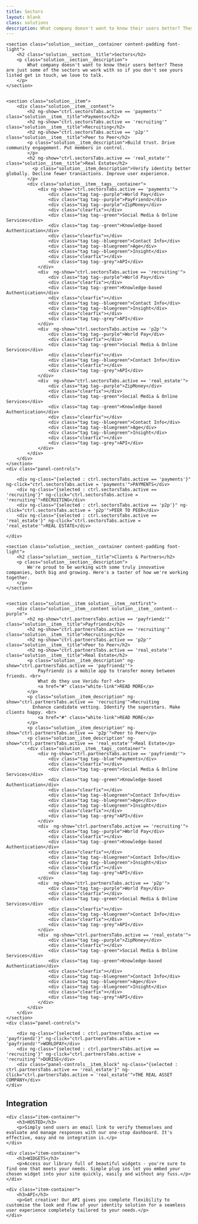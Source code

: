 ```yaml
---
title: Sectors
layout: blank
class: solutions
description: What company doesn't want to know their users better? These are just some of the sectors we work with so if you don't see yours listed get in touch, we love to talk.
---
```

<div ng-controller="SolutionsCtrl as ctrl">

	<section class="solution__section__container content-padding font-light">
		<h2 class="solution__section__title">Sectors</h2>
		<p class="solution__section__description">
			What company doesn't want to know their users better? These are just some of the sectors we work with so if you don't see yours listed get in touch, we love to talk.
		</p>
	</section>


	<section class="solution__item">
		<div class="solution__item__content">
			<h2 ng-show="ctrl.sectorsTabs.active == 'payments'" class="solution__item__title">Payments</h2>
			<h2 ng-show="ctrl.sectorsTabs.active == 'recruiting'" class="solution__item__title">Recruiting</h2>
			<h2 ng-show="ctrl.sectorsTabs.active == 'p2p'" class="solution__item__title">Peer to Peer</h2>
		    <p class="solution__item_description">Build trust. Drive community engagement. Put members in control.
		    </p>
			<h2 ng-show="ctrl.sectorsTabs.active == 'real_estate'" class="solution__item__title">Real Estate</h2>
			  <p class="solution__item_description">Verify identity better globally. Decline fewer transactions. Improve user experience.
			</p>
			<div class="solution__item__tags__container">
				<div ng-show="ctrl.sectorsTabs.active == 'payments'">
					<div class="tag tag--purple">World Pay</div>
					<div class="tag tag--purple">PayFriendz</div>
					<div class="tag tag--purple">ZipMoney</div>
					<div class="clearfix"></div>			
					<div class="tag tag--green">Social Media & Online Services</div>
					<div class="tag tag--green">Knowledge-based Authentication</div>
					<div class="clearfix"></div>			
					<div class="tag tag--bluegreen">Contact Info</div>
					<div class="tag tag--bluegreen">Age</div>
					<div class="tag tag--bluegreen">Insight</div>
					<div class="clearfix"></div>			
					<div class="tag tag--grey">API</div>
				</div>
				<div  ng-show="ctrl.sectorsTabs.active == 'recruiting'">
					<div class="tag tag--purple">World Pay</div>
					<div class="clearfix"></div>			
					<div class="tag tag--green">Knowledge-based Authentication</div>
					<div class="clearfix"></div>			
					<div class="tag tag--bluegreen">Contact Info</div>
					<div class="tag tag--bluegreen">Insight</div>
					<div class="clearfix"></div>			
					<div class="tag tag--grey">API</div>
				</div>
				<div  ng-show="ctrl.sectorsTabs.active == 'p2p'">
					<div class="tag tag--purple">World Pay</div>
					<div class="clearfix"></div>			
					<div class="tag tag--green">Social Media & Online Services</div>
					<div class="clearfix"></div>			
					<div class="tag tag--bluegreen">Contact Info</div>
					<div class="clearfix"></div>			
					<div class="tag tag--grey">API</div>
				</div>
				<div  ng-show="ctrl.sectorsTabs.active == 'real_estate'">
					<div class="tag tag--purple">ZipMoney</div>
					<div class="clearfix"></div>			
					<div class="tag tag--green">Social Media & Online Services</div>
					<div class="tag tag--green">Knowledge-based Authentication</div>
					<div class="clearfix"></div>			
					<div class="tag tag--bluegreen">Contact Info</div>
					<div class="tag tag--bluegreen">Age</div>
					<div class="tag tag--bluegreen">Insight</div>
					<div class="clearfix"></div>			
					<div class="tag tag--grey">API</div>
				</div>
			</div>
		</div>
	</section>
	<div class="panel-controls">

		<div ng-class="{selected : ctrl.sectorsTabs.active == 'payments'}" ng-click="ctrl.sectorsTabs.active = 'payments'">PAYMENTS</div>
		<div ng-class="{selected : ctrl.sectorsTabs.active == 'recruiting'}" ng-click="ctrl.sectorsTabs.active = 'recruiting'">RECRUITING</div>
		<div ng-class="{selected : ctrl.sectorsTabs.active == 'p2p'}" ng-click="ctrl.sectorsTabs.active = 'p2p'">PEER TO PEER</div>
		<div ng-class="{selected : ctrl.sectorsTabs.active == 'real_estate'}" ng-click="ctrl.sectorsTabs.active = 'real_estate'">REAL ESTATE</div>
		
	</div>

	<section class="solution__section__container content-padding font-light">
		<h2 class="solution__section__title">Clients & Partners</h2>
		<p class="solution__section__description">
			We're proud to be working with some truly innovative companies, both big and growing. Here's a taster of how we're working together.
		</p>
	</section>


	<section class="solution__item solution__item__notfirst">
		<div class="solution__item__content solution__item__content--purple">
			<h2 ng-show="ctrl.partnersTabs.active == 'payfriendz'" class="solution__item__title">Payfriendz</h2>
			<h2 ng-show="ctrl.partnersTabs.active == 'recruiting'" class="solution__item__title">Recruiting</h2>
			<h2 ng-show="ctrl.partnersTabs.active == 'p2p'" class="solution__item__title">Peer to Peer</h2>
			<h2 ng-show="ctrl.partnersTabs.active == 'real_estate'" class="solution__item__title">Real Estate</h2>
			<p class="solution__item_description" ng-show="ctrl.partnersTabs.active == 'payfriendz'">
				Payfriendz is a mobile app to transfer money between friends. <br> 
				What do they use Veridu for? <br>
				<a href="#" class="white-link">READ MORE</a>
			</p>
			<p class="solution__item_description" ng-show="ctrl.partnersTabs.active == 'recruiting'">Recruiting
			  Enhance candidate vetting. Identify the superstars. Make clients happy. <br>
				<a href="#" class="white-link">READ MORE</a>
			</p>
			<p class="solution__item_description" ng-show="ctrl.partnersTabs.active == 'p2p'">Peer to Peer</p>
			<p class="solution__item_description" ng-show="ctrl.partnersTabs.active == 'real_estate'">Real Estate</p>
			<div class="solution__item__tags__container">
				<div ng-show="ctrl.partnersTabs.active == 'payfriendz'">
					<div class="tag tag--blue">Payments</div>
					<div class="clearfix"></div>			
					<div class="tag tag--green">Social Media & Online Services</div>
					<div class="tag tag--green">Knowledge-based Authentication</div>
					<div class="clearfix"></div>			
					<div class="tag tag--bluegreen">Contact Info</div>
					<div class="tag tag--bluegreen">Age</div>
					<div class="tag tag--bluegreen">Insight</div>
					<div class="clearfix"></div>			
					<div class="tag tag--grey">API</div>
				</div>
				<div  ng-show="ctrl.partnersTabs.active == 'recruiting'">
					<div class="tag tag--purple">World Pay</div>
					<div class="clearfix"></div>			
					<div class="tag tag--green">Knowledge-based Authentication</div>
					<div class="clearfix"></div>			
					<div class="tag tag--bluegreen">Contact Info</div>
					<div class="tag tag--bluegreen">Insight</div>
					<div class="clearfix"></div>			
					<div class="tag tag--grey">API</div>
				</div>
				<div  ng-show="ctrl.partnersTabs.active == 'p2p'">
					<div class="tag tag--purple">World Pay</div>
					<div class="clearfix"></div>			
					<div class="tag tag--green">Social Media & Online Services</div>
					<div class="clearfix"></div>			
					<div class="tag tag--bluegreen">Contact Info</div>
					<div class="clearfix"></div>			
					<div class="tag tag--grey">API</div>
				</div>
				<div  ng-show="ctrl.partnersTabs.active == 'real_estate'">
					<div class="tag tag--purple">ZipMoney</div>
					<div class="clearfix"></div>			
					<div class="tag tag--green">Social Media & Online Services</div>
					<div class="tag tag--green">Knowledge-based Authentication</div>
					<div class="clearfix"></div>			
					<div class="tag tag--bluegreen">Contact Info</div>
					<div class="tag tag--bluegreen">Age</div>
					<div class="tag tag--bluegreen">Insight</div>
					<div class="clearfix"></div>			
					<div class="tag tag--grey">API</div>
				</div>
			</div>
		</div>
	</section>
	<div class="panel-controls">

		<div ng-class="{selected : ctrl.partnersTabs.active == 'payfriendz'}" ng-click="ctrl.partnersTabs.active = 'payfriendz'">WORLDPAY</div>
		<div ng-class="{selected : ctrl.partnersTabs.active == 'recruiting'}" ng-click="ctrl.partnersTabs.active = 'recruiting'">DURISE</div>
		<div class="panel-controls__item_block" ng-class="{selected : ctrl.partnersTabs.active == 'real_estate'}" ng-click="ctrl.partnersTabs.active = 'real_estate'">THE REAL ASSET COMPANY</div>
	</div>


<section class="integration veridu-list">
    <h2 class="font-light">Integration</h2>    
        
    <div class="item-container">
        <h3>HOSTED</h3>
        <p>Simply send users an email link to verify themselves and evaluate and manage responses with our one-stop dashboard. It's effective, easy and no integration is.</p>
    </div>

    <div class="item-container">
        <h3>WIDGETS</h3>
        <p>Access our library full of beautiful widgets - you're sure to find one that meets your needs. Simple plug ins let you embed your chosen widget into your site quickly, easily and without any fuss.</p>
    </div>
    
    <div class="item-container">
        <h3>API</h3>
        <p>Get creative! Our API gives you complete flexibility to customise the look and flow of your identity solution for a seamless user experience completely tailored to your needs.</p>
    </div>

</section>

</div>

<script type="text/javascript">
		
	function load () {

		angular
			.module('app')
			.controller('SolutionsCtrl', SolutionsCtrl);

		SolutionsCtrl.$inject = [];
		function SolutionsCtrl () {
			var vm = this;

			vm.sectorsTabs = { active : 'payments' };
			vm.partnersTabs = { active : 'payfriendz' };
		}

	}
	
	/*
		'payments' : {
		label: 'Payments',
		items: {
			purple: ['WorldPay', 'PayFriendz', 'ZipMoney'],
			green: ['Knowledge-based Authentication', 'Social Media & Online Services'],
			bluegreen: ['Contact Info', 'Age', 'Insight'],
			grey: ['API']

		}
	*/
	document.addEventListener('DOMContentLoaded', load);

</script>
